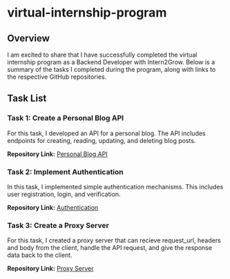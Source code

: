 # virtual-internship-program

## Overview
I am excited to share that I have successfully completed the virtual internship program as a Backend Developer with Intern2Grow. Below is a summary of the tasks I completed during the program, along with links to the respective GitHub repositories.

## Task List

### Task 1: Create a Personal Blog API
For this task, I developed an API for a personal blog. The API includes endpoints for creating, reading, updating, and deleting blog posts.

**Repository Link:** [Personal Blog API](https://github.com/salahmohamed03/PersonalBlogAPI)

### Task 2: Implement Authentication
In this task, I implemented simple authentication mechanisms. This includes user registration, login, and verification.

**Repository Link:** [Authentication](https://github.com/salahmohamed03/Authentication)

### Task 3: Create a Proxy Server
For this task, I created a proxy server that can recieve request_url, headers and body from the client, handle the API request, and give the response data back to the client.

**Repository Link:** [Proxy Server](https://github.com/salahmohamed03/ProxyServer)
